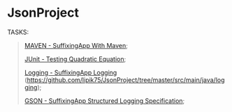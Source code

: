 # JsonProject
   
   TASKS:
   
> [MAVEN - SuffixingApp With Maven](https://github.com/lipik75/JsonProject/tree/master/src/main/java/superheroes);
>
> [JUnit - Testing Quadratic Equation](https://github.com/lipik75/JsonProject/tree/master/src/main/java/junit);
> 
> [Logging - SuffixingApp Logging](https://github.com/lipik75/JsonProject/blob/master/src/main/java/superheroes/HeroesMain.java) (https://github.com/lipik75/JsonProject/tree/master/src/main/java/logging);
> 
> [GSON - SuffixingApp Structured Logging Specification](https://github.com/lipik75/JsonProject/tree/master/src/main/java/person);
